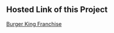 ## Hosted Link of this Project

[Burger King Franchise](https://keerthanakumar76.github.io/BurgerKing_franchise/)
